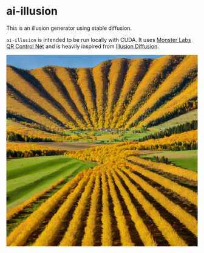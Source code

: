 # ai-illusion
This is an illusion generator using stable diffusion.

`ai-illusion` is intended to be run locally with CUDA. It uses [Monster Labs QR Control Net](https://huggingface.co/monster-labs/control_v1p_sd15_qrcode_monster) 
and is heavily inspired from [Illusion Diffusion](https://huggingface.co/spaces/AP123/IllusionDiffusion).

![Mountainous landscape in the shape of an explosion](img.png)